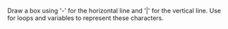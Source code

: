 Draw a box using '-' for the horizontal line and '|' for the vertical line. Use for loops and variables to represent these characters.
